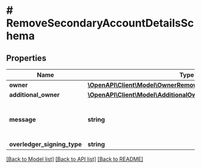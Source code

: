 # # RemoveSecondaryAccountDetailsSchema

## Properties

Name | Type | Description | Notes
------------ | ------------- | ------------- | -------------
**owner** | [**\OpenAPI\Client\Model\OwnerRemoveSecondarySchema**](OwnerRemoveSecondarySchema.md) |  | [optional]
**additional_owner** | [**\OpenAPI\Client\Model\AdditionalOwnerRemoveSecondarySchema**](AdditionalOwnerRemoveSecondarySchema.md) |  | [optional]
**message** | **string** | Any text-based element of the data payload | [optional]
**overledger_signing_type** | **string** |  | [optional]

[[Back to Model list]](../../README.md#models) [[Back to API list]](../../README.md#endpoints) [[Back to README]](../../README.md)
